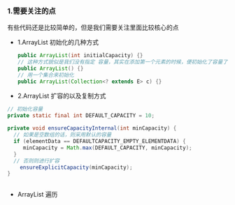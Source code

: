 ### 1.需要关注的点

有些代码还是比较简单的，但是我们需要关注里面比较核心的点

- 1.ArrayList 初始化的几种方式
  
  ```java
  public ArrayList(int initialCapacity) {}
  // 这种方式貌似是我们没有指定 容量，其实在添加第一个元素的时候，便初始化了容量了
  public ArrayList() {}
  // 用一个集合来初始化
  public ArrayList(Collection<? extends E> c) {}
  ```   

- 2.ArrayList 扩容的以及复制方式
  
```java
// 初始化容量
private static final int DEFAULT_CAPACITY = 10;
 
private void ensureCapacityInternal(int minCapacity) {
  // 如果是空数组的话，则采用默认的容量 
  if (elementData == DEFAULTCAPACITY_EMPTY_ELEMENTDATA) {
     minCapacity = Math.max(DEFAULT_CAPACITY, minCapacity);
  }
  // 否则则进行扩容
    ensureExplicitCapacity(minCapacity);
}
 
```



- ArrayList 遍历